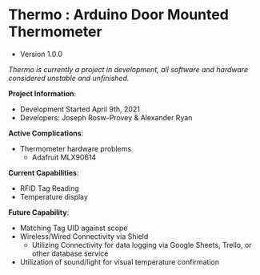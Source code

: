 # Thermo : Arduino Door Mounted Thermometer
- Version 1.0.0


*Thermo is currently a project in development, all software and hardware considered unstable and unfinished.*

**Project Information**: 
* Development Started April 9th, 2021
* Developers: Joseph Rosw-Provey & Alexander Ryan

**Active Complications**:
* Thermometer hardware problems
  * Adafruit MLX90614

**Current Capabilities**:
* RFID Tag Reading
* Temperature display

**Future Capability**:
* Matching Tag UID against scope
* Wireless/Wired Connectivity via Shield
  * Utilizing Connectivity for data logging via Google Sheets, Trello, or other database service 
* Utilization of sound/light for visual temperature confirmation
